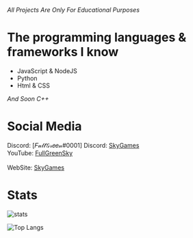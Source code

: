 *All Projects Are Only For Educational Purposes*

# The programming languages & frameworks I know
- JavaScript & NodeJS
- Python
- Html & CSS

*And Soon C++*

# Social Media
Discord: [𝐹𝓊𝓁𝓁𝒢𝓇𝑒𝑒𝓃#0001]
Discord: [SkyGames](https://discord.gg/aH8kwsz)
<br>
YouTube: [FullGreenSky](https://www.youtube.com/channel/UCkp20fZelk5keNnkRoY0Bfg)
<br>
<br>
WebSite: [SkyGames](https://www.skygames.fr)
<br>

# Stats
![stats](https://github-readme-stats.vercel.app/api?username=FullGreenDev&show_icons=true&theme=radical) 

![Top Langs](https://github-readme-stats.vercel.app/api/top-langs/?username=FullGreenDev&theme=radical)

